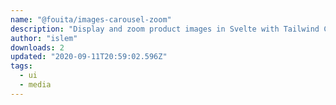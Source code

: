 ```yaml
---
name: "@fouita/images-carousel-zoom"
description: "Display and zoom product images in Svelte with Tailwind CSS."
author: "islem"
downloads: 2
updated: "2020-09-11T20:59:02.596Z"
tags: 
  - ui
  - media
---
```

